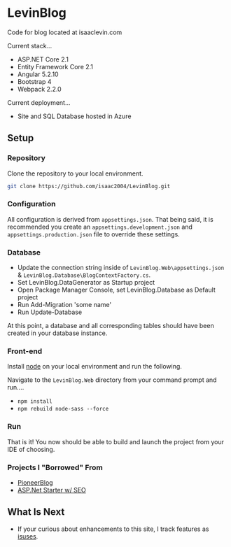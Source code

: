 # LevinBlog
Code for blog located at isaaclevin.com

Current stack...
- ASP.NET Core 2.1
- Entity Framework Core 2.1
- Angular 5.2.10
- Bootstrap 4
- Webpack 2.2.0

Current deployment...
- Site and SQL Database hosted in Azure


## Setup

### Repository
Clone the repository to your local environment.

```bash
git clone https://github.com/isaac2004/LevinBlog.git
```

### Configuration
All configuration is derived from `appsettings.json`. That being said, it is recommended you create an `appsettings.development.json`  and `appsettings.production.json` file to override these settings.

### Database

- Update the connection string inside of `LevinBlog.Web\appsettings.json` & `LevinBlog.Database\BlogContextFactory.cs`.
- Set LevinBlog.DataGenerator as Startup project
- Open Package Manager Console, set LevinBlog.Database as Default project
- Run Add-Migration 'some name'
- Run Update-Database

At this point, a database and all corresponding tables should have been created in your database instance. 

### Front-end

Install [node](https://nodejs.org/en/) on your local environment and run the following.

Navigate to the `LevinBlog.Web` directory from your command prompt and run....
- `npm install`
- `npm rebuild node-sass --force`

### Run

That is it! You now should be able to build and launch the project from your IDE of choosing.  


### Projects I "Borrowed" From
- [PioneerBlog](https://github.com/PioneerCode/pioneer-blog)
- [ASP.Net Starter w/ SEO](https://github.com/MarkPieszak/aspnetcore-angular2-universal)

## What Is Next

- If your curious about enhancements to this site, I track features as [isuses](https://github.com/isaac2004/LevinBlog/issues).
